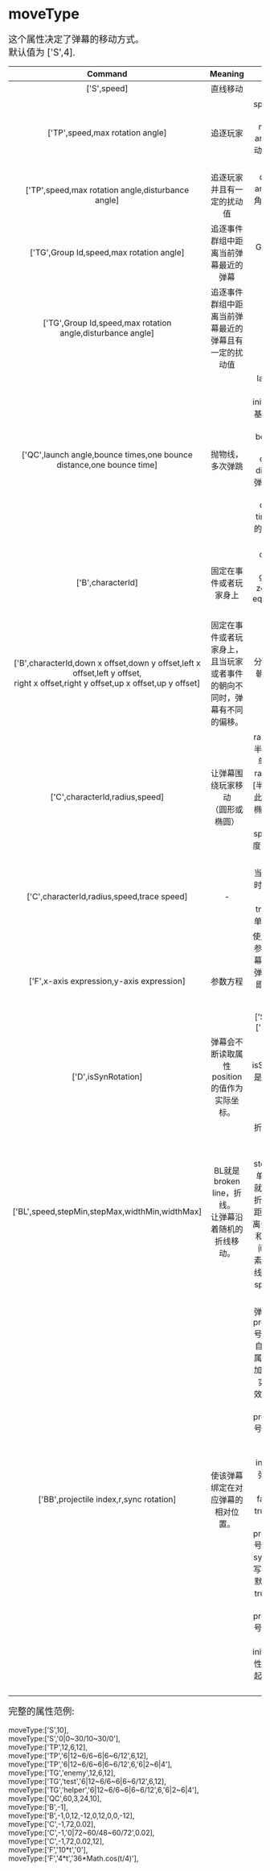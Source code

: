 # moveType

<font size=4>这个属性决定了弹幕的移动方式。   
默认值为 ['S',4].</font>

|                           Command                            |                           Meaning                            |                             Note                             |                Example                |
| :----------------------------------------------------------: | :----------------------------------------------------------: | :----------------------------------------------------------: | :-----------------------------------: |
|                         ['S',speed]                          |                           直线移动                           |                              -                               |               ['S',12]                |
|               ['TP',speed,max rotation angle]                |                           追逐玩家                           | speed*: 追踪的速度.<br />max rotation angle*: 一次移动的最大角度改变量. |              ['TP',12,6]              |
|  [&#39;TP&#39;,speed,max rotation angle,disturbance angle]   |                  追逐玩家并且有一定的扰动值                  |        disturbance angle*: 追踪时角度改变量的扰动值.         |            ['TP',12,6,12]             |
|           ['TG',Group Id,speed,max rotation angle]           |             追逐事件群组中距离当前弹幕最近的弹幕             |                   Group Id: 事件群组编号.                    |          ['TG','enemy',12,6]          |
|  ['TG',Group Id,speed,max rotation angle,disturbance angle]  |     追逐事件群组中距离当前弹幕最近的弹幕且有一定的扰动值     |                              -                               |        ['TG','enemy',12,6,12]         |
| ['QC',launch angle,bounce times,one bounce distance,one bounce time] |                       抛物线，多次弹跳                       | launch angle: 在属性initialRotation的基础上发射的抛射角<br />bounce times: 弹跳次数<br />one bounce distance: 一次弹跳的距离，单位为像素<br />one bounce time: 一次弹跳的时间，单位为帧 |           ['QC',60,3,24,10]           |
|                      ['B',characterId]                       |                    固定在事件或者玩家身上                    | characterId: <br />-1 -> 玩家<br />greater than zero -> 事件id<br /> equal to zero -> 当前事件 |               ['B',-1]                |
| ['B',characterId,down x offset,down y offset,left x offset,left y offset,<br />right x offset,right y offset,up x offset,up y offset] | 固定在事件或者玩家身上，<br />且当玩家或者事件的朝向不同时，弹幕有不同的偏移。 |              分别为朝下朝左朝右朝上的x或者y偏移              |       ['B',-1,0,0,0,0,0,0,0,0]        |
|                ['C',characterId,radius,speed]                |            让弹幕围绕玩家移动<br />（圆形或椭圆）            | radius\*: 旋转的半径，写数字，单位是像素。<br />radius也可以写[半径1,半径2]，此时围绕形状为椭圆，椭圆有两个半径。<br />speed\*: 旋转速度，单位为 度每帧 | ['C',-1,72,1]<br />['C',-1,[16,56],2] |
|          ['C',characterId,radius,speed,trace speed]          |                              -                               | 当弹幕脱离轨道时弹幕会追逐角色。<br />trace speed的单位是像素每帧 |          ['C',-1,72,0.02,12]          |
|          ['F',x-axis expression,y-axis expression]           |                           参数方程                           | 使用以t为参数的参数方程作为弹幕的移动类型。弹幕的初始角度即为x正半轴。<br /><br /><br />['S',10] 等同于 ['F','10\*t','0'] |           ['F','10\*t','0']           |
|                     ['D',isSynRotation]                      |         弹幕会不断读取属性position的值作为实际坐标。         |            isSynRotation：是否也同步读取角度值。             |              ['D',false]              |
|        ['BL',speed,stepMin,stepMax,widthMin,widthMax]        | BL就是broken line，折线。<br />让弹幕沿着随机的折线移动。<br /> | 折线每沿移动方向行走一步（stepMin到stepMax之间，单位是像素），就随机向两方转折一下，转折点距移动方向的距离介于widthMin和widthMax之间，单位是像素。沿着这条折线的一度速度是speed，单位是像素每帧。 |         ['BL',4,12,36,24,48]          |
|           ['BB',projectile index,r,sync rotation]            |              使该弹幕绑定在对应弹幕的相对位置。              | 弹幕会每帧读取projectile index号弹幕的位置和自己的position属性，并将他们加起来作为弹幕实际的位置。<br />效果就是此弹幕会显示在projectile index号弹幕的相对位置。<br />projectile index：另一个弹幕的编号。<br />r：写true或false，默认为true，相对位置是否考虑projectile index号弹幕的角度。<br />sync rotation：写true或false，默认为true，写true时，弹幕会每帧读取projectile index号弹幕的角度和自己的initialRotation属性，并将他们加起来作为弹幕实际的角度。 |               ['BB',1]                |

<font size=4>完整的属性范例:   </font>
<br/><br/>moveType:['S',10],   
moveType:['S','0|0~30/10~30/0'],   
moveType:['TP',12,6,12],   
moveType:['TP','6|12~6/6~6|6~6/12',6,12],   
moveType:['TP','6|12~6/6~6|6~6/12',6,'6|2~6|4'],   
moveType:['TG','enemy',12,6,12],   
moveType:['TG','test','6|12~6/6~6|6~6/12',6,12],   
moveType:['TG','helper','6|12~6/6~6|6~6/12',6,'6|2~6|4'],   
moveType:['QC',60,3,24,10],   
moveType:['B',-1],   
moveType:['B',-1,0,12,-12,0,12,0,0,-12],   
moveType:['C',-1,72,0.02],   
moveType:['C',-1,'0|72~60/48~60/72',0.02],   
moveType:['C',-1,72,0.02,12],   
moveType:['F','10\*t','0'],   
moveType:['F','4\*t','36\*Math.cos(t/4)'],   